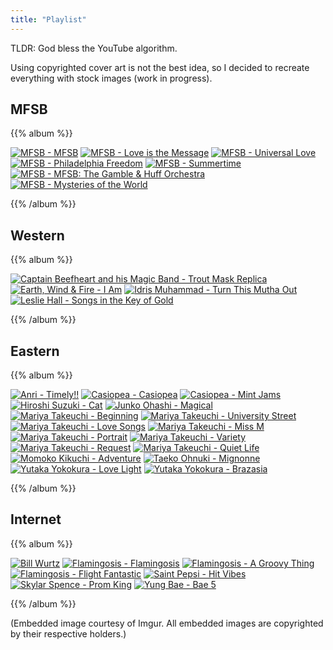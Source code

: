 ```yaml
---
title: "Playlist"
---
```


TLDR: God bless the YouTube algorithm.

Using copyrighted cover art is not the best idea, so I decided to
recreate everything with stock images (work in progress).

## MFSB

{{% album %}}

[![MFSB - MFSB](/images/cover-art/mfsb-mfsb.jpg)](https://www.discogs.com/MFSB-MFSB/master/114831)
[![MFSB - Love is the Message](/images/cover-art/mfsb-love-is-the-message.jpg)](https://www.discogs.com/MFSB-Love-Is-The-Message/master/114829)
[![MFSB - Universal Love](/images/cover-art/mfsb-universal-love.jpg)](https://www.discogs.com/MFSB-Universal-Love/master/143504)
[![MFSB - Philadelphia Freedom](/images/cover-art/mfsb-philadelphia-freedom.jpg)](https://www.discogs.com/MFSB-Philadelphia-Freedom/master/143503)
[![MFSB - Summertime](/images/cover-art/mfsb-summertime.jpg)](https://www.discogs.com/MFSB-Summertime/master/143505)
[![MFSB - MFSB: The Gamble & Huff Orchestra](/images/cover-art/mfsb-mfsb-gamble-and-huff-orchestra.jpg)](https://www.discogs.com/MFSB-MFSBGamble-Huff-Orchestra/master/143502)
[![MFSB - Mysteries of the World](/images/cover-art/mfsb-mysteries-of-the-world.jpg)](https://www.discogs.com/MFSB-Mysteries-Of-The-World/master/143501)

{{% /album %}}

## Western

{{% album %}}

[![Captain Beefheart and his Magic Band - Trout Mask Replica](/images/cover-art/captain-beefheart-trout-mask-replica.jpg)](https://www.discogs.com/Captain-Beefheart-His-Magic-Band-Trout-Mask-Replica/master/463963)
[![Earth, Wind & Fire - I Am](/images/cover-art/earth-wind-and-fire-i-am.jpg)](https://www.discogs.com/Earth-Wind-Fire-I-Am/master/99478)
[![Idris Muhammad - Turn This Mutha Out](/images/cover-art/idris-muhammad-turn-this-mutha-out.jpg)](https://www.discogs.com/Idris-Muhammad-Turn-This-Mutha-Out/master/59109)
[![Leslie Hall - Songs in the Key of Gold](/images/cover-art/leslie-hall-songs-in-the-key-of-gold.jpg)](https://www.discogs.com/Leslie-Hall-Songs-In-The-Key-Of-Gold/master/803805)

{{% /album %}}

## Eastern

{{% album %}}

[![Anri - Timely!!](/images/cover-art/anri-timely.jpg)](https://www.discogs.com/Anri-Timely/master/965114)
[![Casiopea - Casiopea](/images/cover-art/casiopea-casiopea.jpg)](https://www.discogs.com/Casiopea-Casiopea/master/851695)
[![Casiopea - Mint Jams](/images/cover-art/casiopea-mint-jams.jpg)](https://www.discogs.com/Casiopea-Mint-Jams/master/287930)
[![Hiroshi Suzuki - Cat](/images/cover-art/hiroshi-suzuki-cat.jpg)](https://www.discogs.com/Hiroshi-Suzuki-Cat/master/751454)
[![Junko Ohashi - Magical](/images/cover-art/junko-ohashi-magical.jpg)](https://www.discogs.com/Junko-Ohashi-Magical/master/1455912)
[![Mariya Takeuchi - Beginning](/images/cover-art/mariya-takeuchi-beginning.jpg)](https://www.discogs.com/Mariya-Takeuchi-Beginning/master/1391096)
[![Mariya Takeuchi - University Street](https://i.imgur.com/Lfw2QVH.jpg)](https://www.discogs.com/Mariya-Takeuchi-University-Street/master/1391097)
[![Mariya Takeuchi - Love Songs](/images/cover-art/mariya-takeuchi-love-songs.jpg)](https://www.discogs.com/Mariya-Takeuchi-Love-Songs/master/1254126)
[![Mariya Takeuchi - Miss M](/images/cover-art/mariya-takeuchi-miss-m.jpg)](https://www.discogs.com/%E7%AB%B9%E5%86%85%E3%81%BE%E3%82%8A%E3%82%84-Miss-M/master/1005067)
[![Mariya Takeuchi - Portrait](https://i.imgur.com/h9StuZO.jpg)](https://www.discogs.com/%E7%AB%B9%E5%86%85%E3%81%BE%E3%82%8A%E3%82%84-Portrait-%E3%83%9D%E3%83%BC%E3%83%88%E3%83%AC%E3%82%A4%E3%83%88/master/932826)
[![Mariya Takeuchi - Variety](https://i.imgur.com/GMaxjXG.jpg)](https://www.discogs.com/Mariya-Takeuchi-Variety/master/606606)
[![Mariya Takeuchi - Request](https://i.imgur.com/F8sUjgf.jpg)](https://www.discogs.com/Mariya-Takeuchi-Request/master/1024147)
[![Mariya Takeuchi - Quiet Life](https://i.imgur.com/VwzgsQ9.jpg)](https://www.discogs.com/Mariya-Takeuchi-Quiet-Life/master/1587653)
[![Momoko Kikuchi - Adventure](/images/cover-art/momoko-kikuchi-adventure.jpg)](https://www.discogs.com/Momoko-Kikuchi-Adventure/master/618385)
[![Taeko Ohnuki - Mignonne](/images/cover-art/taeko-ohnuki-mignonne.jpg)](https://www.discogs.com/Taeko-Ohnuki-Mignonne/master/530233)
[![Yutaka Yokokura - Love Light](/images/cover-art/yutaka-yokokura-love-light.jpg)](https://www.discogs.com/Yutaka-Yokokura-Love-Light/master/302661)
[![Yutaka Yokokura - Brazasia](/images/cover-art/yutaka-yokokura-brazasia.jpg)](https://www.discogs.com/Yutaka-Brazasia/master/650541)

{{% /album %}}

## Internet

{{% album %}}

[![Bill Wurtz](/images/cover-art/bill-wurtz.jpg)](https://billwurtz.com/songs.html)
[![Flamingosis - Flamingosis](/images/cover-art/flamingosis-flamingosis.jpg)](https://www.discogs.com/Flamingosis-Flamingosis/release/8894997)
[![Flamingosis - A Groovy Thing](/images/cover-art/flamingosis-a-groovy-thing.jpg)](https://www.discogs.com/Flamingosis-A-Groovy-Thing/release/11794683)
[![Flamingosis - Flight Fantastic](/images/cover-art/flamingosis-flight-fantastic.jpg)](https://www.discogs.com/Flamingosis-Flight-Fantastic/release/12337928)
[![Saint Pepsi - Hit Vibes](/images/cover-art/saint-pepsi-hit-vibes.jpg)](https://www.discogs.com/Saint-Pepsi-Hit-Vibes/master/710738)
[![Skylar Spence - Prom King](/images/cover-art/skylar-spence-prom-king.jpg)](https://www.discogs.com/Skylar-Spence-Prom-King/master/886864)
[![Yung Bae - Bae 5](/images/cover-art/yung-bae-bae-5.jpg)](https://www.discogs.com/Yung-Bae-Bae-5/master/1581145)

{{% /album %}}

(Embedded image courtesy of Imgur. All embedded images are copyrighted
by their respective holders.)
